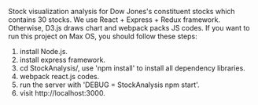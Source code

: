 Stock visualization analysis for Dow Jones's constituent stocks which contains 30 stocks.
We use React + Express + Redux framework. Otherwise, D3.js draws chart and webpack packs JS codes.
If you want to run this project on Max OS, you should follow these steps:
1. install Node.js.
2. install express framework.
3. cd StockAnalysis/, use 'npm install' to install all dependency libraries.
4. webpack react.js codes.
5. run the server with 'DEBUG = StockAnalysis npm start'.
6. visit http://localhost:3000.

